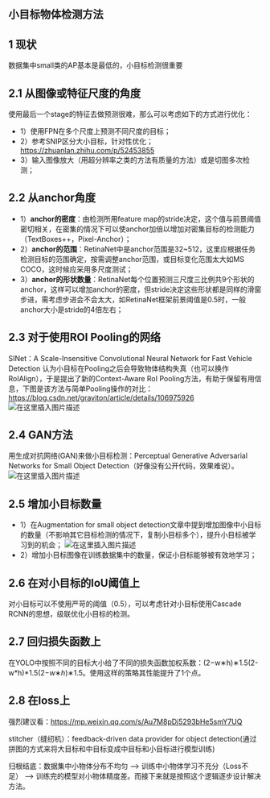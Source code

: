 ## 小目标物体检测方法

## 1 现状

数据集中small类的AP基本是最低的，小目标检测很重要

## 2.1 从图像或特征尺度的角度

使用最后一个stage的特征去做预测很难，那么可以考虑如下的方式进行优化：

- 1）使用FPN在多个尺度上预测不同尺度的目标；
- 2）参考SNIP区分大小目标，针对性优化；https://zhuanlan.zhihu.com/p/52453855
- 3）输入图像放大（用超分辨率之类的方法有质量的方法）或是切图多次检测；

## 2.2 从anchor角度

- 1）**anchor的密度**：由检测所用feature map的stride决定，这个值与前景阈值密切相关，在密集的情况下可以使anchor加倍以增加对密集目标的检测能力（TextBoxes++，Pixel-Anchor）；
- 2）**anchor的范围**：RetinaNet中是anchor范围是32~512，这里应根据任务检测目标的范围确定，按需调整anchor范围，或目标变化范围太大如MS COCO，这时候应采用多尺度测试；
- 3）**anchor的形状数量**：RetinaNet每个位置预测三尺度三比例共9个形状的anchor，这样可以增加anchor的密度，但stride决定这些形状都是同样的滑窗步进，需考虑步进会不会太大，如RetinaNet框架前景阈值是0.5时，一般anchor大小是stride的4倍左右；

## 2.3 对于使用ROI Pooling的网络

SINet：A Scale-Insensitive Convolutional Neural Network for Fast Vehicle Detection 认为小目标在Pooling之后会导致物体结构失真（也可以换作RoIAlign），于是提出了新的Context-Aware RoI Pooling方法，有助于保留有用信息，下图是该方法与简单Pooling操作的对比：https://blog.csdn.net/graviton/article/details/106975926
![在这里插入图片描述](https://img-blog.csdnimg.cn/20190719213826365.png?x-oss-process=image/watermark,type_ZmFuZ3poZW5naGVpdGk,shadow_10,text_aHR0cHM6Ly9ibG9nLmNzZG4ubmV0L21fYnVkZHk=,size_16,color_FFFFFF,t_70)

## 2.4 GAN方法

用生成对抗网络(GAN)来做小目标检测：Perceptual Generative Adversarial Networks for Small Object Detection（好像没有公开代码，效果难说）。
![在这里插入图片描述](https://img-blog.csdnimg.cn/20190719213859610.png?x-oss-process=image/watermark,type_ZmFuZ3poZW5naGVpdGk,shadow_10,text_aHR0cHM6Ly9ibG9nLmNzZG4ubmV0L21fYnVkZHk=,size_16,color_FFFFFF,t_70)

## 2.5 增加小目标数量

- 1）在Augmentation for small object detection文章中提到增加图像中小目标的数量（不影响其它目标检测的情况下，复制小目标多个），提升小目标被学习到的机会；
  ![在这里插入图片描述](https://img-blog.csdnimg.cn/20190719213939664.png?x-oss-process=image/watermark,type_ZmFuZ3poZW5naGVpdGk,shadow_10,text_aHR0cHM6Ly9ibG9nLmNzZG4ubmV0L21fYnVkZHk=,size_16,color_FFFFFF,t_70)
- 2）增加小目标图像在训练数据集中的数量，保证小目标能够被有效地学习；

## 2.6 在对小目标的IoU阈值上

对小目标可以不使用严苛的阈值（0.5），可以考虑针对小目标使用Cascade RCNN的思想，级联优化小目标的检测。

## 2.7 回归损失函数上

在YOLO中按照不同的目标大小给了不同的损失函数加权系数：(2−w∗h)∗1.5(2-w*h)*1.5(2−*w*∗*h*)∗1.5。使用这样的策略其性能提升了1个点。

## 2.8 在loss上

强烈建议看：https://mp.weixin.qq.com/s/Au7M8pDj5293bHe5smY7UQ

stitcher（缝纫机）：feedback-driven data provider for object detection(通过拼图的方式来将大目标和中目标变成中目标和小目标进行模型训练)

归根结底：数据集中小物体分布不均匀 --> 训练中小物体学习不充分（Loss不足） --> 训练完的模型对小物体精度差。而接下来就是按照这个逻辑逐步设计解决方法。



